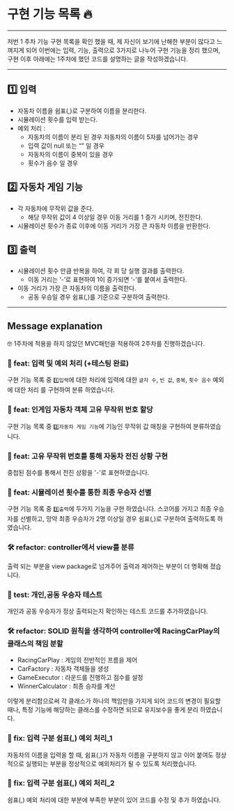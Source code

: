 # 구현 기능 목록 🔥

---

저번 1 주차 기능 구현 목록을 확인 했을 때, 제 자신이 보기에 난해한 부분이 많다고 느껴지게 되어 이번에는 입력, 기능, 출력으로 3가지로 나누어 구현 기능을 정리 했으며, 구현 이후 아래에는 1주차에 했던 코드를 설명하는 글을 작성하겠습니다.

---

## **1️⃣ 입력**

- 자동차 이름을 쉼표(,)로 구분하여 이름을 분리한다.
- 시뮬레이션 횟수를 입력 받는다.
- 예외 처리 :
    - 자동차의 이름이 분리 된 경우 자동차의 이름이 5자를 넘어가는 경우
    - 입력 값이 null 또는 “” 일 경우
    - 자동차의 이름이 중복이 있을 경우
    - 횟수가 음수 일 경우

## **2️⃣ 자동차 게임 기능**

- 각 자동차에 무작위 값을 준다.
    - 해당 무작위 값이 4 이상일 경우 이동 거리를 1 증가 시키며, 전진한다.
- 시뮬레이션 횟수가 종료 이후에 이동 거리가 가장 큰 자동차 이름을 반환한다.

## **3️⃣ 출력**

- 시뮬레이션 횟수 만큼 반복을 하여, 각 회 당 실행 결과를 출력한다.
    - 이동 거리는 ‘-’로 표현하여 1이 증가되면 ‘-’를 붙여서 출력한다.
- 이동 거리가 가장 큰 자동차의 이름을 출력한다.
    - 공동 우승일 경우 쉼표(,)를 기준으로 구분하여 출력한다.

---

## Message explanation
🤓 1주차에 적용을 하지 않았던 MVC패턴을 적용하여 2주차를 진행하겠습니다.

### 📜 feat: 입력 및 예외 처리 (+테스팅 완료)
구현 기능 목록 중 `1️⃣입력`에 대한 처리에 입력에 대한 `글자 수`, `빈 값`, `중복`, `횟수 음수` 예외에 대한 처리
를 구현하여 분류 하였습니다.

### 📜 feat: 인게임 자동차 객체 고유 무작위 번호 할당
구현 기능 목록 중  `2️⃣자동차 게임 기능`에 기능인 무작위 값 매칭을 구현하여 
분류하였습니다.

### 📜 feat: 고유 무작위 번호를 통해 자동차 전진 상황 구현
중첩된 점수를 통해서 전진 상황을 '-'로 표현하였습니다.

### 📜 feat: 시뮬레이션 횟수를 통한 최종 우승자 선별
구현 기능 목록 중 `3️⃣출력`에 두가지 기능을 구현 하였습니다.
스코어를 가지고 최종 우승자를 선별하고, 망약 최종 우승자가 2명 이상일 경우 쉼표(,)로 구분하여 출력하도록 하였습니다.

### 🛠️ refactor: controller에서 view를 분류
출력 되는 부분을 view package로 넘겨주어 출력과 제어하는 부분이 더 명확해 졌습니다.

### 📝 test: 개인,공동 우승자 테스트
개인과 공동 우승자가 정상 출력되는지 확인하는 테스트 코드를 추가하였습니다.

### 🛠️ refactor: SOLID 원칙을 생각하여 controller에 RacingCarPlay의 클래스의 책임 분할
 - RacingCarPlay : 게임의 전반적인 프름을 제어
 - CarFactory : 자동차 객체들을 생성
 - GameExecutor : 라운드를 진행하고 점수를 설정
 - WinnerCalculator : 최종 승자를 계산

이렇게 분리함으로써 각 클래스가 하나의 책임만을 가지게 되어 코드의 변경이 필요할 때나, 
특정 기능에 해당하는 클래스를 수정하면 되므로 유지보수을 좋게 분리 하였습니다.

### 🔨 fix: 입력 구분 쉼표(,) 예외 처리_1
자동차의 이름을 입력을 할 때, 쉼표(,)가 자동차 이름을 구분하지 않고 이어 붙여도 정상적으로 실행되는 부분을
정상적으로 예외처리가 될 수 있도록 처리했습니다.

### 🔨 fix: 입력 구분 쉼표(,) 예외 처리_2
쉼표(,) 예외 처리에 대한 부분에 부족한 부분이 있어 코드를 수정 및 추가 하였습니다.